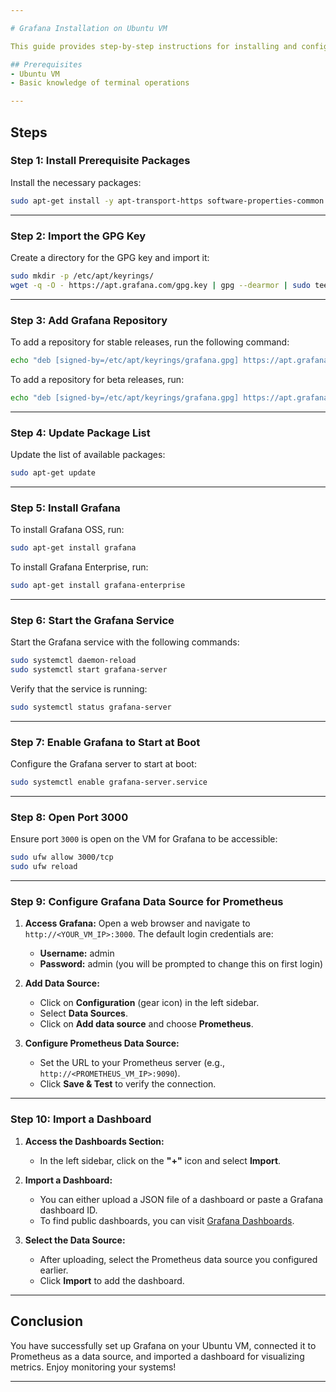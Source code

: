 ```yaml
---

# Grafana Installation on Ubuntu VM

This guide provides step-by-step instructions for installing and configuring Grafana on an Ubuntu VM, including setting up a data source connection to Prometheus and importing a dashboard.

## Prerequisites
- Ubuntu VM
- Basic knowledge of terminal operations

---
```


## Steps

### **Step 1: Install Prerequisite Packages**
Install the necessary packages:

```bash
sudo apt-get install -y apt-transport-https software-properties-common wget
```

---

### **Step 2: Import the GPG Key**
Create a directory for the GPG key and import it:

```bash
sudo mkdir -p /etc/apt/keyrings/
wget -q -O - https://apt.grafana.com/gpg.key | gpg --dearmor | sudo tee /etc/apt/keyrings/grafana.gpg > /dev/null
```

---

### **Step 3: Add Grafana Repository**
To add a repository for stable releases, run the following command:

```bash
echo "deb [signed-by=/etc/apt/keyrings/grafana.gpg] https://apt.grafana.com stable main" | sudo tee -a /etc/apt/sources.list.d/grafana.list
```

To add a repository for beta releases, run:

```bash
echo "deb [signed-by=/etc/apt/keyrings/grafana.gpg] https://apt.grafana.com beta main" | sudo tee -a /etc/apt/sources.list.d/grafana.list
```

---

### **Step 4: Update Package List**
Update the list of available packages:

```bash
sudo apt-get update
```

---

### **Step 5: Install Grafana**
To install Grafana OSS, run:

```bash
sudo apt-get install grafana
```

To install Grafana Enterprise, run:

```bash
sudo apt-get install grafana-enterprise
```

---

### **Step 6: Start the Grafana Service**
Start the Grafana service with the following commands:

```bash
sudo systemctl daemon-reload
sudo systemctl start grafana-server
```

Verify that the service is running:

```bash
sudo systemctl status grafana-server
```

---

### **Step 7: Enable Grafana to Start at Boot**
Configure the Grafana server to start at boot:

```bash
sudo systemctl enable grafana-server.service
```

---

### **Step 8: Open Port 3000**
Ensure port `3000` is open on the VM for Grafana to be accessible:

```bash
sudo ufw allow 3000/tcp
sudo ufw reload
```

---

### **Step 9: Configure Grafana Data Source for Prometheus**
1. **Access Grafana:** Open a web browser and navigate to `http://<YOUR_VM_IP>:3000`. The default login credentials are:
   - **Username:** admin
   - **Password:** admin (you will be prompted to change this on first login)

2. **Add Data Source:**
   - Click on **Configuration** (gear icon) in the left sidebar.
   - Select **Data Sources**.
   - Click on **Add data source** and choose **Prometheus**.

3. **Configure Prometheus Data Source:**
   - Set the URL to your Prometheus server (e.g., `http://<PROMETHEUS_VM_IP>:9090`).
   - Click **Save & Test** to verify the connection.

---

### **Step 10: Import a Dashboard**
1. **Access the Dashboards Section:**
   - In the left sidebar, click on the **"+"** icon and select **Import**.

2. **Import a Dashboard:**
   - You can either upload a JSON file of a dashboard or paste a Grafana dashboard ID.
   - To find public dashboards, you can visit [Grafana Dashboards](https://grafana.com/grafana/dashboards).

3. **Select the Data Source:**
   - After uploading, select the Prometheus data source you configured earlier.
   - Click **Import** to add the dashboard.

---

## Conclusion
You have successfully set up Grafana on your Ubuntu VM, connected it to Prometheus as a data source, and imported a dashboard for visualizing metrics. Enjoy monitoring your systems!

---
